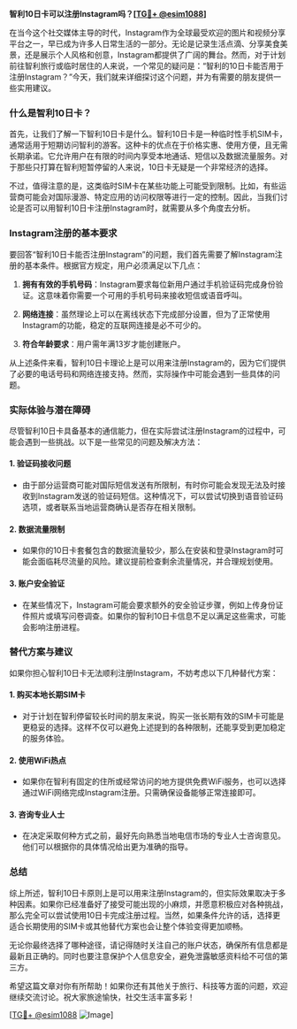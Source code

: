 **智利10日卡可以注册Instagram吗？[[TG💪+ @esim1088](https://t.me/s/esim1088)]**

在当今这个社交媒体主导的时代，Instagram作为全球最受欢迎的图片和视频分享平台之一，早已成为许多人日常生活的一部分。无论是记录生活点滴、分享美食美景，还是展示个人风格和创意，Instagram都提供了广阔的舞台。然而，对于计划前往智利旅行或临时居住的人来说，一个常见的疑问是：“智利的10日卡能否用于注册Instagram？”今天，我们就来详细探讨这个问题，并为有需要的朋友提供一些实用建议。

### 什么是智利10日卡？

首先，让我们了解一下智利10日卡是什么。智利10日卡是一种临时性手机SIM卡，通常适用于短期访问智利的游客。这种卡的优点在于价格实惠、使用方便，且无需长期承诺。它允许用户在有限的时间内享受本地通话、短信以及数据流量服务。对于那些只打算在智利短暂停留的人来说，10日卡无疑是一个非常经济的选择。

不过，值得注意的是，这类临时SIM卡在某些功能上可能受到限制。比如，有些运营商可能会对国际漫游、特定应用的访问权限等进行一定的控制。因此，当我们讨论是否可以用智利10日卡注册Instagram时，就需要从多个角度去分析。

### Instagram注册的基本要求

要回答“智利10日卡能否注册Instagram”的问题，我们首先需要了解Instagram注册的基本条件。根据官方规定，用户必须满足以下几点：

1. **拥有有效的手机号码**：Instagram要求每位新用户通过手机验证码完成身份验证。这意味着你需要一个可用的手机号码来接收短信或语音呼叫。
   
2. **网络连接**：虽然理论上可以在离线状态下完成部分设置，但为了正常使用Instagram的功能，稳定的互联网连接是必不可少的。

3. **符合年龄要求**：用户需年满13岁才能创建账户。

从上述条件来看，智利10日卡理论上是可以用来注册Instagram的，因为它们提供了必要的电话号码和网络连接支持。然而，实际操作中可能会遇到一些具体的问题。

### 实际体验与潜在障碍

尽管智利10日卡具备基本的通信能力，但在实际尝试注册Instagram的过程中，可能会遇到一些挑战。以下是一些常见的问题及解决方法：

#### 1. **验证码接收问题**
   - 由于部分运营商可能对国际短信发送有所限制，有时你可能会发现无法及时接收到Instagram发送的验证码短信。这种情况下，可以尝试切换到语音验证码选项，或者联系当地运营商确认是否存在相关限制。

#### 2. **数据流量限制**
   - 如果你的10日卡套餐包含的数据流量较少，那么在安装和登录Instagram时可能会面临耗尽流量的风险。建议提前检查剩余流量情况，并合理规划使用。

#### 3. **账户安全验证**
   - 在某些情况下，Instagram可能会要求额外的安全验证步骤，例如上传身份证件照片或填写问卷调查。如果你的智利10日卡信息不足以满足这些需求，可能会影响注册进程。

### 替代方案与建议

如果你担心智利10日卡无法顺利注册Instagram，不妨考虑以下几种替代方案：

#### 1. **购买本地长期SIM卡**
   - 对于计划在智利停留较长时间的朋友来说，购买一张长期有效的SIM卡可能是更稳妥的选择。这样不仅可以避免上述提到的各种限制，还能享受到更加稳定的服务体验。

#### 2. **使用WiFi热点**
   - 如果你在智利有固定的住所或经常访问的地方提供免费WiFi服务，也可以选择通过WiFi网络完成Instagram注册。只需确保设备能够正常连接即可。

#### 3. **咨询专业人士**
   - 在决定采取何种方式之前，最好先向熟悉当地电信市场的专业人士咨询意见。他们可以根据你的具体情况给出更为准确的指导。

### 总结

综上所述，智利10日卡原则上是可以用来注册Instagram的，但实际效果取决于多种因素。如果你已经准备好了接受可能出现的小麻烦，并愿意积极应对各种挑战，那么完全可以尝试使用10日卡完成注册过程。当然，如果条件允许的话，选择更适合长期使用的SIM卡或其他替代方案也会让整个体验变得更加顺畅。

无论你最终选择了哪种途径，请记得随时关注自己的账户状态，确保所有信息都是最新且正确的。同时也要注意保护个人信息安全，避免泄露敏感资料给不可信的第三方。

希望这篇文章对你有所帮助！如果你还有其他关于旅行、科技等方面的问题，欢迎继续交流讨论。祝大家旅途愉快，社交生活丰富多彩！

[[TG💪+ @esim1088](https://t.me/s/esim1088) ![Image](https://i.postimg.cc/4NQfJmqS/Snipaste-2025-05-13-00-14-12.png)]